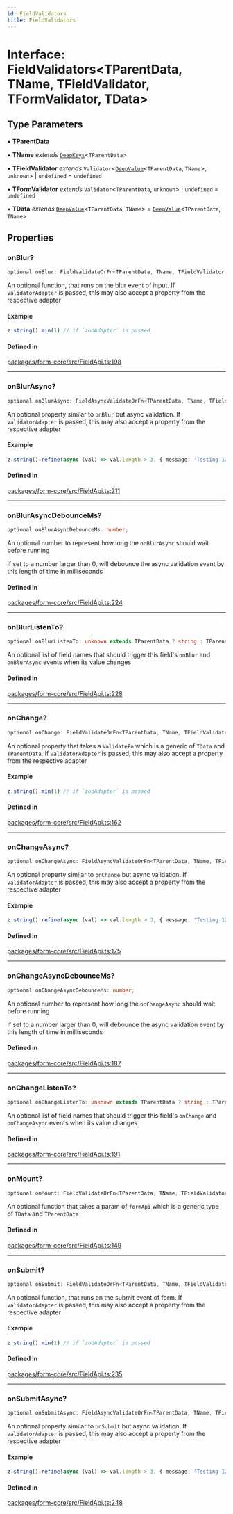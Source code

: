 ```yaml
---
id: FieldValidators
title: FieldValidators
---
```


# Interface: FieldValidators\<TParentData, TName, TFieldValidator, TFormValidator, TData\>

## Type Parameters

• **TParentData**

• **TName** *extends* [`DeepKeys`](../type-aliases/deepkeys.md)\<`TParentData`\>

• **TFieldValidator** *extends* `Validator`\<[`DeepValue`](../type-aliases/deepvalue.md)\<`TParentData`, `TName`\>, `unknown`\> \| `undefined` = `undefined`

• **TFormValidator** *extends* `Validator`\<`TParentData`, `unknown`\> \| `undefined` = `undefined`

• **TData** *extends* [`DeepValue`](../type-aliases/deepvalue.md)\<`TParentData`, `TName`\> = [`DeepValue`](../type-aliases/deepvalue.md)\<`TParentData`, `TName`\>

## Properties

### onBlur?

```ts
optional onBlur: FieldValidateOrFn<TParentData, TName, TFieldValidator, TFormValidator, TData>;
```

An optional function, that runs on the blur event of input.
If `validatorAdapter` is passed, this may also accept a property from the respective adapter

#### Example

```ts
z.string().min(1) // if `zodAdapter` is passed
```

#### Defined in

[packages/form-core/src/FieldApi.ts:198](https://github.com/TanStack/form/blob/main/packages/form-core/src/FieldApi.ts#L198)

***

### onBlurAsync?

```ts
optional onBlurAsync: FieldAsyncValidateOrFn<TParentData, TName, TFieldValidator, TFormValidator, TData>;
```

An optional property similar to `onBlur` but async validation. If `validatorAdapter`
is passed, this may also accept a property from the respective adapter

#### Example

```ts
z.string().refine(async (val) => val.length > 3, { message: 'Testing 123' }) // if `zodAdapter` is passed
```

#### Defined in

[packages/form-core/src/FieldApi.ts:211](https://github.com/TanStack/form/blob/main/packages/form-core/src/FieldApi.ts#L211)

***

### onBlurAsyncDebounceMs?

```ts
optional onBlurAsyncDebounceMs: number;
```

An optional number to represent how long the `onBlurAsync` should wait before running

If set to a number larger than 0, will debounce the async validation event by this length of time in milliseconds

#### Defined in

[packages/form-core/src/FieldApi.ts:224](https://github.com/TanStack/form/blob/main/packages/form-core/src/FieldApi.ts#L224)

***

### onBlurListenTo?

```ts
optional onBlurListenTo: unknown extends TParentData ? string : TParentData extends readonly any[] & IsTuple<TParentData> ? PrefixTupleAccessor<TParentData<TParentData>, AllowedIndexes<TParentData<TParentData>, never>, []> : TParentData extends any[] ? PrefixArrayAccessor<TParentData<TParentData>, [any]> : TParentData extends Date ? never : TParentData extends object ? PrefixObjectAccessor<TParentData<TParentData>, []> : TParentData extends string | number | bigint | boolean ? "" : never[];
```

An optional list of field names that should trigger this field's `onBlur` and `onBlurAsync` events when its value changes

#### Defined in

[packages/form-core/src/FieldApi.ts:228](https://github.com/TanStack/form/blob/main/packages/form-core/src/FieldApi.ts#L228)

***

### onChange?

```ts
optional onChange: FieldValidateOrFn<TParentData, TName, TFieldValidator, TFormValidator, TData>;
```

An optional property that takes a `ValidateFn` which is a generic of `TData` and `TParentData`.
If `validatorAdapter` is passed, this may also accept a property from the respective adapter

#### Example

```ts
z.string().min(1) // if `zodAdapter` is passed
```

#### Defined in

[packages/form-core/src/FieldApi.ts:162](https://github.com/TanStack/form/blob/main/packages/form-core/src/FieldApi.ts#L162)

***

### onChangeAsync?

```ts
optional onChangeAsync: FieldAsyncValidateOrFn<TParentData, TName, TFieldValidator, TFormValidator, TData>;
```

An optional property similar to `onChange` but async validation. If `validatorAdapter`
is passed, this may also accept a property from the respective adapter

#### Example

```ts
z.string().refine(async (val) => val.length > 3, { message: 'Testing 123' }) // if `zodAdapter` is passed
```

#### Defined in

[packages/form-core/src/FieldApi.ts:175](https://github.com/TanStack/form/blob/main/packages/form-core/src/FieldApi.ts#L175)

***

### onChangeAsyncDebounceMs?

```ts
optional onChangeAsyncDebounceMs: number;
```

An optional number to represent how long the `onChangeAsync` should wait before running

If set to a number larger than 0, will debounce the async validation event by this length of time in milliseconds

#### Defined in

[packages/form-core/src/FieldApi.ts:187](https://github.com/TanStack/form/blob/main/packages/form-core/src/FieldApi.ts#L187)

***

### onChangeListenTo?

```ts
optional onChangeListenTo: unknown extends TParentData ? string : TParentData extends readonly any[] & IsTuple<TParentData> ? PrefixTupleAccessor<TParentData<TParentData>, AllowedIndexes<TParentData<TParentData>, never>, []> : TParentData extends any[] ? PrefixArrayAccessor<TParentData<TParentData>, [any]> : TParentData extends Date ? never : TParentData extends object ? PrefixObjectAccessor<TParentData<TParentData>, []> : TParentData extends string | number | bigint | boolean ? "" : never[];
```

An optional list of field names that should trigger this field's `onChange` and `onChangeAsync` events when its value changes

#### Defined in

[packages/form-core/src/FieldApi.ts:191](https://github.com/TanStack/form/blob/main/packages/form-core/src/FieldApi.ts#L191)

***

### onMount?

```ts
optional onMount: FieldValidateOrFn<TParentData, TName, TFieldValidator, TFormValidator, TData>;
```

An optional function that takes a param of `formApi` which is a generic type of `TData` and `TParentData`

#### Defined in

[packages/form-core/src/FieldApi.ts:149](https://github.com/TanStack/form/blob/main/packages/form-core/src/FieldApi.ts#L149)

***

### onSubmit?

```ts
optional onSubmit: FieldValidateOrFn<TParentData, TName, TFieldValidator, TFormValidator, TData>;
```

An optional function, that runs on the submit event of form.
If `validatorAdapter` is passed, this may also accept a property from the respective adapter

#### Example

```ts
z.string().min(1) // if `zodAdapter` is passed
```

#### Defined in

[packages/form-core/src/FieldApi.ts:235](https://github.com/TanStack/form/blob/main/packages/form-core/src/FieldApi.ts#L235)

***

### onSubmitAsync?

```ts
optional onSubmitAsync: FieldAsyncValidateOrFn<TParentData, TName, TFieldValidator, TFormValidator, TData>;
```

An optional property similar to `onSubmit` but async validation. If `validatorAdapter`
is passed, this may also accept a property from the respective adapter

#### Example

```ts
z.string().refine(async (val) => val.length > 3, { message: 'Testing 123' }) // if `zodAdapter` is passed
```

#### Defined in

[packages/form-core/src/FieldApi.ts:248](https://github.com/TanStack/form/blob/main/packages/form-core/src/FieldApi.ts#L248)
